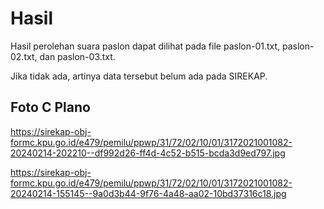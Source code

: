 # Hasil

Hasil perolehan suara paslon dapat dilihat pada file paslon-01.txt, paslon-02.txt, dan paslon-03.txt.

Jika tidak ada, artinya data tersebut belum ada pada SIREKAP.

## Foto C Plano

https://sirekap-obj-formc.kpu.go.id/e479/pemilu/ppwp/31/72/02/10/01/3172021001082-20240214-202210--df992d26-ff4d-4c52-b515-bcda3d9ed797.jpg

https://sirekap-obj-formc.kpu.go.id/e479/pemilu/ppwp/31/72/02/10/01/3172021001082-20240214-155145--9a0d3b44-9f76-4a48-aa02-10bd37316c18.jpg
